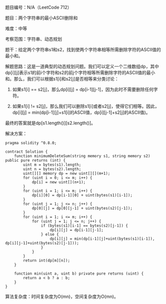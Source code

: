 题目编号：N/A（LeetCode 712）

题目：两个字符串的最小ASCII删除和

难度：中等

考察范围：字符串、动态规划

题干：给定两个字符串s1和s2，找到使两个字符串相等所需删除字符的ASCII值的最小和。

解题思路：这是一道典型的动态规划问题。我们可以定义一个二维数组dp，其中dp[i][j]表示s1的前i个字符和s2的前j个字符相等所需删除字符的ASCII值的最小和。那么，我们可以根据s1[i]和s2[j]是否相等来分类讨论：

1. 如果s1[i] == s2[j]，那么dp[i][j] = dp[i-1][j-1]，因为此时不需要删除任何字符。

2. 如果s1[i] != s2[j]，那么我们可以删除s1[i]或者s2[j]，使得它们相等。因此，dp[i][j] = min(dp[i-1][j]+s1[i]的ASCII值，dp[i][j-1]+s2[j]的ASCII值)。

最终的答案就是dp[s1.length()][s2.length()]。

解决方案：

```solidity
pragma solidity ^0.8.0;

contract Solution {
    function minimumDeleteSum(string memory s1, string memory s2) public pure returns (int) {
        uint m = bytes(s1).length;
        uint n = bytes(s2).length;
        uint[][] memory dp = new uint[][](m+1);
        for (uint i = 0; i <= m; i++) {
            dp[i] = new uint[](n+1);
        }
        for (uint i = 1; i <= m; i++) {
            dp[i][0] = dp[i-1][0] + uint(bytes(s1)[i-1]);
        }
        for (uint j = 1; j <= n; j++) {
            dp[0][j] = dp[0][j-1] + uint(bytes(s2)[j-1]);
        }
        for (uint i = 1; i <= m; i++) {
            for (uint j = 1; j <= n; j++) {
                if (bytes(s1)[i-1] == bytes(s2)[j-1]) {
                    dp[i][j] = dp[i-1][j-1];
                } else {
                    dp[i][j] = min(dp[i-1][j]+uint(bytes(s1)[i-1]), dp[i][j-1]+uint(bytes(s2)[j-1]));
                }
            }
        }
        return int(dp[m][n]);
    }
    
    function min(uint a, uint b) private pure returns (uint) {
        return a < b ? a : b;
    }
}
```

算法复杂度：时间复杂度为O(mn)，空间复杂度为O(mn)。